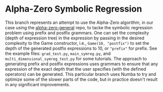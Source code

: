 # Alpha-Zero Symbolic Regression
This branch represents an attempt to use the Alpha-Zero algorithm, in our case using the [alpha-zero-general](https://github.com/suragnair/alpha-zero-general) repo, to tacke the symbolic regression problem using prefix and postfix grammars. One can set the complexity (depth of expression tree) in the expression by passing in the desired complexity to the Game constructor, i.e., ``Game(10, "postfix")`` to set the depth of the generated postfix expressions to 10, or ``"prefix"`` for prefix. See the example files: ``grad_test.py``, ``main_symreg.py``, and ``multi_dimensional_symreg_test.py`` for some tutorials. 
The approach to generating prefix and postfix expressions uses grammars to ensure that any expression of the exact depth that the user specifies (with the defined operators) can be generated. This particular branch uses Numba to try and optimize some of the slower parts of the code, but in practice doesn't result in any significant improvements.
